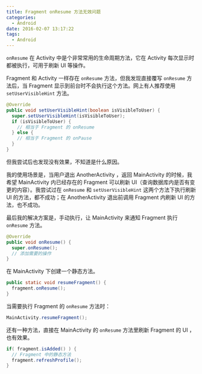 ```yaml
---
title: Fragment onResume 方法无效问题
categories:
  - Android
date: 2016-02-07 13:17:22
tags:
  - Android
---
```


`onResume` 在 Activity 中是个非常常用的生命周期方法，它在 Activity 每次显示时都被执行，可用于刷新 UI 等操作。

Fragment 和 Activity 一样存在 `onResume` 方法，但我发现直接覆写 `onResume` 方法后，当 Fragment 显示到前台时不会执行这个方法。网上有人推荐使用 `setUserVisibleHint` 方法。

<!-- more -->

``` java
@Override
public void setUserVisibleHint(boolean isVisibleToUser) {
  super.setUserVisibleHint(isVisibleToUser);
  if (isVisibleToUser) {
    // 相当于 Fragment 的 onResume
  } else {
    // 相当于 Fragment 的 onPause
  }
}
```

但我尝试后也发现没有效果，不知道是什么原因。

我的使用场景是，当用户退出 AnotherActivity ，返回 MainActivity 的时候，我希望 MainActivity 内已经存在的 Fragment 可以刷新 UI（查询数据库内是否有变更的内容）。我尝试过在 `onResume` 和 `setUserVisibleHint` 这两个方法下执行刷新 UI 的方法，都不成功；在 AnotherActivity 退出前调用 Fragment 内刷新 UI 的方法，也不成功。

最后我的解决方案是，手动执行，让 MainActivity 来通知 Fragment 执行 `onResume` 方法。

``` java
@Override
public void onResume() {
  super.onResume();
  // 添加需要的操作
}
```

在 MainActivity 下创建一个静态方法。

``` java
public static void resumeFragment() {
  fragment.onResume();
}
```

当需要执行 Fragment 的 `onResume` 方法时：

``` java
MainActivity.resumeFragment();
```

还有一种方法，直接在 MainActivity 的 `onResume` 方法里刷新 Fragment 的 UI ，也有效果。

``` java
if( fragment.isAdded() ) {
  // Fragment 中的静态方法
  fragment.refreshProfile();
}
```